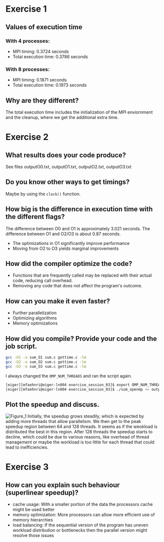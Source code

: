 # Exercise 1
## Values of execution time
### With 4 processes:
- MPI timing: 0.3724 seconds
- Total execution time: 0.3786 seconds

### With 8 processes:
- MPI timing: 0.1871 seconds
- Total execution time: 0.1973 seconds

## Why are they different?
The total execution time includes the initialization of the MPI enviornment and the cleanup, where we get the additional extra time.

# Exercise 2
## What results does your code produce?
See files outputO0.txt, outputO1.txt, outputO2.txt, outputO3.txt

##  Do you know other ways to get timings?
Maybe by using the `clock()` function.

## How big is the difference in execution time with the different flags?
The difference between O0 and O1 is approximately 3.021 seconds.
The difference between O1 and O2/O3 is about 0.87 seconds.
- The optimizations in O1 significantly improve performance
- Moving from O2 to O3 yields marginal improvements

##  How did the compiler optimize the code?
- Functions that are frequently called may be replaced with their actual code, reducing call overhead.
- Removing any code that does not affect the program's outcome.

## How can you make it even faster?
- Further parallelization
- Optimizing algorithms
- Memory optimizations

## How did you compile? Provide your code and the job script.
```bash
gcc -O1 -o sum_O1 sum.c gettime.c -lm
gcc -O2 -o sum_O2 sum.c gettime.c -lm
gcc -O3 -o sum_O3 sum.c gettime.c -lm
```

I always changed the `OMP_NUM_THREADS` and ran the script again.
```bash
[eiger][mfaehnri@eiger-ln004 exercise_session_03]$ export OMP_NUM_THREADS=8
[eiger][mfaehnri@eiger-ln004 exercise_session_03]$ ./sum_openmp >> outputex2.txt
```

## Plot the speedup and discuss.
![Figure_1](https://github.com/user-attachments/assets/58b69ce5-851d-4d77-a7e3-a5f39956d098)
Initially, the speedup grows steadily, which is expected by adding more threads that allow parallelism. We then get to the peak speedup region between 64 and 128 threads. It seems as if the weokload is distributed the best in this region. After 128 threads the speedup starts to decline, which could be due to various reasons, like overhead of thread management or maybe the workload is too little for each thread that could lead to inefficiencies.

# Exercise 3
## How can you explain such behaviour (superlinear speedup)?
- cache usage: With a smaller portion of the data the processors cache might be used better
- memory optimization: More processors can allow more efficient use of memory hierarchies
- load balancing: If the sequential version of the program has uneven workload distribution or bottlenecks then the parallel version might resolve those issues
